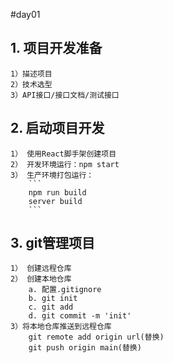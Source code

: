 #day01
## 1. 项目开发准备
    1）描述项目
    2）技术选型
    3）API接口/接口文档/测试接口

## 2. 启动项目开发
    1） 使用React脚手架创建项目
    2） 开发环境运行：npm start
    3） 生产环境打包运行：
        ```
        npm run build      
        server build
        ```

## 3. git管理项目
    1） 创建远程仓库
    2） 创建本地仓库
        a. 配置.gitignore
        b. git init
        c. git add
        d. git commit -m 'init'
    3）将本地仓库推送到远程仓库
        git remote add origin url(替换)
        git push origin main(替换)